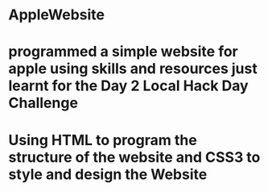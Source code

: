 # AppleWebsite
# programmed a simple website for apple using skills and resources just learnt for the Day 2 Local Hack Day Challenge
# Using HTML to program the structure of the website and CSS3 to style and design the Website 

